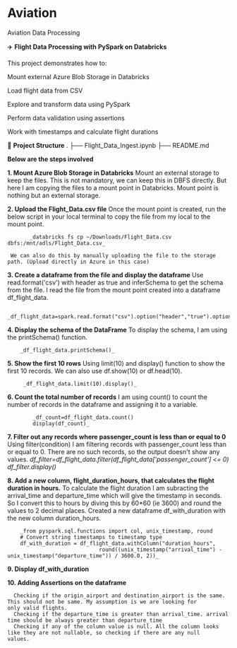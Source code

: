 # Aviation
Aviation Data Processing

✈️ **Flight Data Processing with PySpark on Databricks**

This project demonstrates how to:

Mount external Azure Blob Storage in Databricks

Load flight data from CSV

Explore and transform data using PySpark

Perform data validation using assertions

Work with timestamps and calculate flight durations

📁 **Project Structure**
.
├── Flight_Data_Ingest.ipynb 
├── README.md 

**Below are the steps involved**

**1. Mount Azure Blob Storage in Databricks**
     Mount an external storage to keep the files. This is not mandatory, we can keep this in DBFS directly. But here I am copying the         files to a mount point in Databricks. Mount point is nothing but an external storage.
   
**2. Upload the Flight_Data.csv file**
     Once the mount point is created, run the below script in your local terminal to copy the file from my local to the mount point.

           _databricks fs cp ~/Downloads/Flight_Data.csv dbfs:/mnt/adls/Flight_Data.csv_

     We can also do this by manually uploading the file to the storage path. (Upload directly in Azure in this case)
  
**3. Create a dataframe from the file and display the dataframe**
     Use read.format('csv') with header as true and inferSchema to get the schema from the file. I read the file from the mount point         created into a dataframe df_flight_data.

         _df_flight_data=spark.read.format("csv").option("header","true").option("inferSchema","true").load("/mnt/adls/Flight_Data.csv")_
   
**4. Display the schema of the DataFrame**
     To display the schema, I am using the printSchema() function.
       
        _df_flight_data.printSchema()_
   
**5. Show the first 10 rows**
     Using limit(10) and display() function to show the first 10 records. We can also use df.show(10) or df.head(10).

         _df_flight_data.limit(10).display()_
         
**6. Count the total number of records**
     I am using count() to count the number of records in the dataframe and assigning it to a variable.

            _df_count=df_flight_data.count()
            display(df_count)_


**7. Filter out any records where passenger_count is less than or equal to 0**
     Using filter(condition) I am filtering records with passenger_count less than or equal to 0. There are no such records, so the           output doesn't show any values.
         _df_filter=df_flight_data.filter(df_flight_data['passenger_count'] <= 0)
          df_filter.display()_
    
**8. Add a new column, flight_duration_hours, that calculates the flight duration in hours.**
     To calculate the flight duration I am subracting the arrival_time and departure_time which will give the timestamp in seconds. So I convert this to hours by diving this by 60*60 (ie 3600) and round the values to 2 decimal places. Created a new dataframe df_with_duration with the new column duration_hours.

        _from pyspark.sql.functions import col, unix_timestamp, round
        # Convert string timestamps to timestamp type
        df_with_duration = df_flight_data.withColumn("duration_hours",
                                 round((unix_timestamp("arrival_time") - unix_timestamp("departure_time")) / 3600.0, 2))_
     
**9. Display df_with_duration**


**10. Adding Assertions on the dataframe**

      Checking if the origin_airport and destination_airport is the same. This should not be same. My assumption is we are looking for         only valid flights.
      Checking if the departure_time is greater than arrival_time. arrival time should be always greater than departure_time
      Checking if any of the column value is null. All the column looks like they are not nullable, so checking if there are any null          values.


